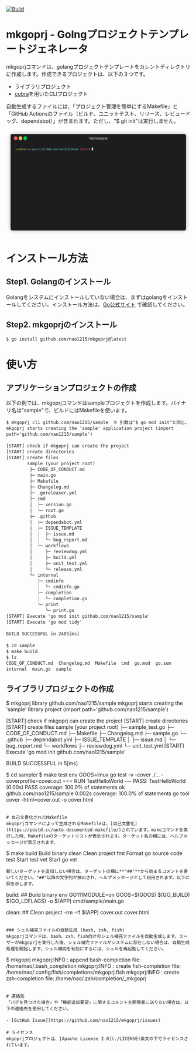 [![Build](https://github.com/nao1215/mkgoprj/actions/workflows/build.yml/badge.svg?branch=main)](https://github.com/nao1215/mkgoprj/actions/workflows/build.yml)  
# mkgoprj - Golngプロジェクトテンプレートジェネレータ
mkgoprjコマンドは、golangプロジェクトテンプレートをカレントディレクトリに作成します。作成できるプロジェクトは、以下の３つです。
- ライブラリプロジェクト
- [cobra](https://github.com/spf13/cobra)を用いたCLIプロジェクト

自動生成するファイルには、「プロジェクト管理を簡単にするMakefile」と「GitHub Actionsのファイル（ビルド、ユニットテスト、リリース、レビュードッグ、dependabot）」が含まれます。ただし、"$ git init"は実行しません。  
  
![Screenshot](./images/demo.gif) 
  
# インストール方法
## Step1. Golangのインストール
Golangをシステムにインストールしていない場合は、まずはgolangをインストールしてください。インストール方法は、[Go公式サイト](https://go.dev/doc/install) で確認してください。  
  
## Step2. mkgoprjのインストール
```
$ go install github.com/nao1215/mkgoprj@latest
```
  
# 使い方
## アプリケーションプロジェクトの作成
以下の例では、mkgoprjコマンドはsampleプロジェクトを作成します。バイナリ名は"sample"で、ビルドにはMakefileを使います。
```
$ mkgoprj cli github.com/nao1215/sample  ※ 引数は"$ go mod init"と同じ。
mkgoprj starts creating the 'sample' application project (import path='github.com/nao1215/sample')

[START] check if mkgoprj can create the project
[START] create directories
[START] create files
        sample (your project root)
         ├─ CODE_OF_CONDUCT.md
         ├─ main.go
         ├─ Makefile
         ├─ Changelog.md
         ├─ .goreleaser.yml
         ├─ cmd
         │  ├─ version.go
         │  └─ root.go
         ├─ .github
         │  ├─ dependabot.yml
         │  ├─ ISSUE_TEMPLATE
         │  │  ├─ issue.md
         │  │  └─ bug_report.md
         │  └─ workflows
         │     ├─ reviewdog.yml
         │     ├─ build.yml
         │     ├─ unit_test.yml
         │     └─ release.yml
         └─ internal
            ├─ cmdinfo
            │  └─ cmdinfo.go
            ├─ completion
            │  └─ completion.go
            └─ print
               └─ print.go
[START] Execute 'go mod init github.com/nao1215/sample'
[START] Execute 'go mod tidy'

BUILD SUCCESSFUL in 2485[ms]

$ cd sample
$ make build
$ ls
CODE_OF_CONDUCT.md  Changelog.md  Makefile  cmd  go.mod  go.sum  internal  main.go  sample
```

## ライブラリプロジェクトの作成
$ mkgoprj library github.com/nao1215/sample
mkgoprj starts creating the 'sample' library project (import path='github.com/nao1215/sample')

[START] check if mkgoprj can create the project
[START] create directories
[START] create files
        sample (your project root)
         ├─ sample_test.go
         ├─ CODE_OF_CONDUCT.md
         ├─ Makefile
         ├─ Changelog.md
         ├─ sample.go
         └─ .github
            ├─ dependabot.yml
            ├─ ISSUE_TEMPLATE
            │  ├─ issue.md
            │  └─ bug_report.md
            └─ workflows
               ├─ reviewdog.yml
               └─ unit_test.yml
[START] Execute 'go mod init github.com/nao1215/sample'

BUILD SUCCESSFUL in 5[ms]

$ cd sample/
$ make test
env GOOS=linux go test -v -cover ./... -coverprofile=cover.out
=== RUN   TestHelloWorld
--- PASS: TestHelloWorld (0.00s)
PASS
coverage: 100.0% of statements
ok      github.com/nao1215/sample       0.002s  coverage: 100.0% of statements
go tool cover -html=cover.out -o cover.html
```

# 自己文書化されたMakefile
mkgoprjコマンドによって生成されるMakefileは、[自己文書化](https://postd.cc/auto-documented-makefile/)されています。makeコマンドを実行した時、Makefileのターゲットリストが表示されます。ターゲット名の横には、ヘルプメッセージが表示されます。

```
$ make
build           Build binary 
clean           Clean project
fmt             Format go source code 
test            Start test
vet             Start go vet
```
新しいターゲットを追加したい場合は、ターゲットの横に**"##"**から始まるコメントを書いてください。"##"以降の文字列が抽出され、ヘルプメッセージとして利用されます。以下に例を示します。
```
build:  ## Build binary 
	env GO111MODULE=on GOOS=$(GOOS) $(GO_BUILD) $(GO_LDFLAGS) -o $(APP) cmd/sample/main.go

clean: ## Clean project
	-rm -rf $(APP) cover.out cover.html
```

### シェル補完ファイルの自動生成 (bash, zsh, fish)
mkgoprjコマンドは、bash、zsh、fish向けのシェル補完ファイルを自動生成します。ユーザーがmkgoprjを実行した後、シェル補完ファイルがシステムに存在しない場合は、自動生成処理を開始します。シェル補完を有効にするには、シェルを再起動してください。

```
$ mkgoprj 
mkgoprj:INFO : append bash-completion file: /home/nao/.bash_completion
mkgoprj:INFO : create fish-completion file: /home/nao/.config/fish/completions/mkgoprj.fish
mkgoprj:INFO : create zsh-completion file: /home/nao/.zsh/completion/_mkgoprj
```

# 連絡先
「バグを見つけた場合」や「機能追加要望」に関するコメントを開発者に送りたい場合は、以下の連絡先を使用してください。

- [GitHub Issue](https://github.com/nao1215/mkgoprj/issues)

# ライセンス
mkgoprjプロジェクトは、[Apache License 2.0](./LICENSE)条文の下でライセンスされています。